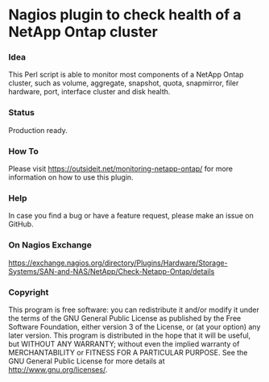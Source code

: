 # Nagios plugin to check health of a NetApp Ontap cluster

### Idea

This Perl script is able to monitor most components of a NetApp Ontap cluster, such as volume, aggregate, 
snapshot, quota, snapmirror, filer hardware, port, interface cluster and disk health.

### Status

Production ready.

### How To

Please visit https://outsideit.net/monitoring-netapp-ontap/ for more information on how to use this plugin.

### Help

In case you find a bug or have a feature request, please make an issue on GitHub.

### On Nagios Exchange

https://exchange.nagios.org/directory/Plugins/Hardware/Storage-Systems/SAN-and-NAS/NetApp/Check-Netapp-Ontap/details

### Copyright

This program is free software: you can redistribute it and/or modify it under the terms of the GNU General Public 
License as published by the Free Software Foundation, either version 3 of the License, or (at your option) any later 
version. This program is distributed in the hope that it will be useful, but WITHOUT ANY WARRANTY; without even the 
implied warranty of MERCHANTABILITY or FITNESS FOR A PARTICULAR PURPOSE. See the GNU General Public License for more 
details at <http://www.gnu.org/licenses/>.
